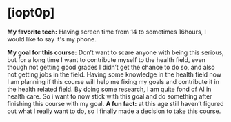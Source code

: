 # [iopt0p]

**My favorite tech:** Having screen time from 14 to sometimes 16hours, I would like to say it's my phone.

**My goal for this course:** Don’t want to scare anyone with being this serious, but for a long time I want to contribute myself to the health field, even though not getting good grades I didn’t get the chance to do so, and also not getting jobs in the field. Having some knowledge in the health field now I am planning if this course will help me fixing my goals and contribute it in the health related field. By doing some research, I am quite fond of AI in health care. So i want to now stick with this goal and do something after finishing this course with my goal.
**A fun fact:** at this age still haven’t figured out what I really want to do, so I finally made a decision to take this course.
